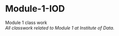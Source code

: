 # Module-1-IOD
Module 1 class work<br>
<i>All classwork related to Module 1 at Institute of Data.</i>
